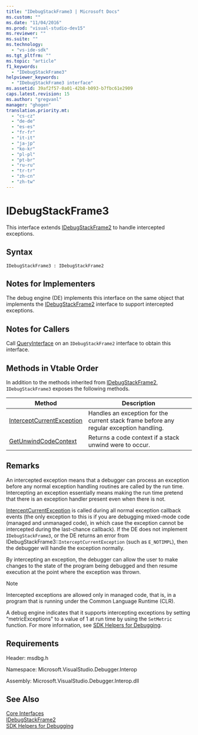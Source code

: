 ```yaml
---
title: "IDebugStackFrame3 | Microsoft Docs"
ms.custom: ""
ms.date: "11/04/2016"
ms.prod: "visual-studio-dev15"
ms.reviewer: ""
ms.suite: ""
ms.technology: 
  - "vs-ide-sdk"
ms.tgt_pltfrm: ""
ms.topic: "article"
f1_keywords: 
  - "IDebugStackFrame3"
helpviewer_keywords: 
  - "IDebugStackFrame3 interface"
ms.assetid: 39af2f57-0a01-42b8-b093-b7fbc61e2909
caps.latest.revision: 15
ms.author: "gregvanl"
manager: "ghogen"
translation.priority.mt: 
  - "cs-cz"
  - "de-de"
  - "es-es"
  - "fr-fr"
  - "it-it"
  - "ja-jp"
  - "ko-kr"
  - "pl-pl"
  - "pt-br"
  - "ru-ru"
  - "tr-tr"
  - "zh-cn"
  - "zh-tw"
---
```

# IDebugStackFrame3
This interface extends [IDebugStackFrame2](../../../extensibility/debugger/reference/idebugstackframe2.md) to handle intercepted exceptions.  
  
## Syntax  
  
```  
IDebugStackFrame3 : IDebugStackFrame2  
```  
  
## Notes for Implementers  
 The debug engine (DE) implements this interface on the same object that implements the [IDebugStackFrame2](../../../extensibility/debugger/reference/idebugstackframe2.md) interface to support intercepted exceptions.  
  
## Notes for Callers  
 Call [QueryInterface](/visual-cpp/atl/queryinterface) on an `IDebugStackFrame2` interface to obtain this interface.  
  
## Methods in Vtable Order  
 In addition to the methods inherited from [IDebugStackFrame2](../../../extensibility/debugger/reference/idebugstackframe2.md), `IDebugStackFrame3` exposes the following methods.  
  
|Method|Description|  
|------------|-----------------|  
|[InterceptCurrentException](../../../extensibility/debugger/reference/idebugstackframe3-interceptcurrentexception.md)|Handles an exception for the current stack frame before any regular exception handling.|  
|[GetUnwindCodeContext](../../../extensibility/debugger/reference/idebugstackframe3-getunwindcodecontext.md)|Returns a code context if a stack unwind were to occur.|  
  
## Remarks  
 An intercepted exception means that a debugger can process an exception before any normal exception handling routines are called by the run time. Intercepting an exception essentially means making the run time pretend that there is an exception handler present even when there is not.  
  
 [InterceptCurrentException](../../../extensibility/debugger/reference/idebugstackframe3-interceptcurrentexception.md) is called during all normal exception callback events (the only exception to this is if you are debugging mixed-mode code (managed and unmanaged code), in which case the exception cannot be intercepted during the last-chance callback). If the DE does not implement `IDebugStackFrame3`, or the DE returns an error from IDebugStackFrame3::`InterceptCurrentException` (such as `E_NOTIMPL`), then the debugger will handle the exception normally.  
  
 By intercepting an exception, the debugger can allow the user to make changes to the state of the program being debugged and then resume execution at the point where the exception was thrown.  
  
> [!NOTE]
>  Intercepted exceptions are allowed only in managed code, that is, in a program that is running under the Common Language Runtime (CLR).  
  
 A debug engine indicates that it supports intercepting exceptions by setting "metricExceptions" to a value of 1 at run time by using the `SetMetric` function. For more information, see [SDK Helpers for Debugging](../../../extensibility/debugger/reference/sdk-helpers-for-debugging.md).  
  
## Requirements  
 Header: msdbg.h  
  
 Namespace: Microsoft.VisualStudio.Debugger.Interop  
  
 Assembly: Microsoft.VisualStudio.Debugger.Interop.dll  
  
## See Also  
 [Core Interfaces](../../../extensibility/debugger/reference/core-interfaces.md)   
 [IDebugStackFrame2](../../../extensibility/debugger/reference/idebugstackframe2.md)   
 [SDK Helpers for Debugging](../../../extensibility/debugger/reference/sdk-helpers-for-debugging.md)